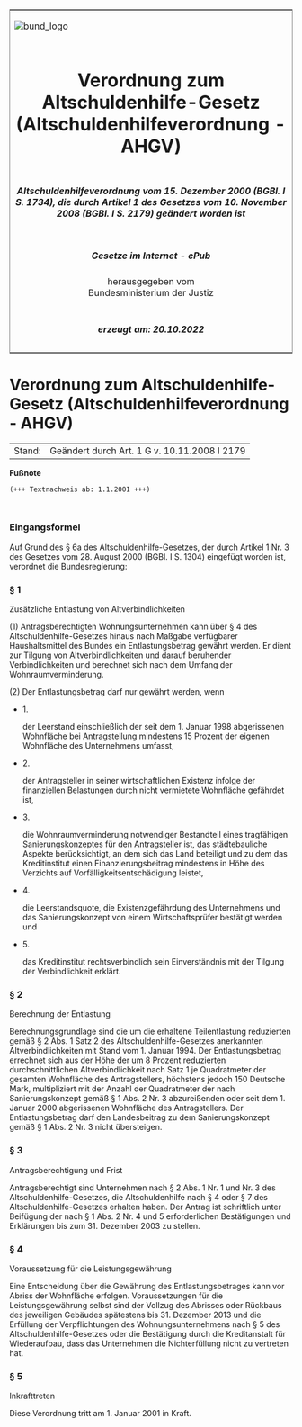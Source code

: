 <span id="DECKBLATT.html"></span>

<table border="0" frame="border" width="100%">

<tr valign="top">

<td align="left">

![bund\_logo](BfJ_2021_Web_de_de.gif)

</td>

<td align="right">

 

</td>

</tr>

<tr align="center" valign="middle">

<td colspan="2">

# Verordnung zum Altschuldenhilfe-Gesetz (Altschuldenhilfeverordnung - AHGV)

</td>

</tr>

<tr align="center" valign="middle">

<td colspan="2">

##### Altschuldenhilfeverordnung vom 15. Dezember 2000 (BGBl. I S. 1734), die durch Artikel 1 des Gesetzes vom 10. November 2008 (BGBl. I S. 2179) geändert worden ist

</td>

</tr>

<tr align="center" valign="middle">

<td colspan="2">

  
  

##### Gesetze im Internet - ePub  
  
herausgegeben vom  
Bundesministerium der Justiz

</td>

</tr>

<tr align="center" valign="bottom">

<td colspan="2">

  
  

##### erzeugt am: 20.10.2022

</td>

</tr>

</table>

<span id="BJNR173400000.html"></span>

# Verordnung zum Altschuldenhilfe-Gesetz (Altschuldenhilfeverordnung - AHGV)

<div>

<div class="jnhtml">

|        |                                              |
| ------ | -------------------------------------------- |
| Stand: | Geändert durch Art. 1 G v. 10.11.2008 I 2179 |

</div>

</div>

<div>

  
**Fußnote**

<div class="jnhtml">

<div>

<div class="jurAbsatz">

  

``` 
(+++ Textnachweis ab: 1.1.2001 +++)

 
```

</div>

</div>

</div>

</div>

<span id="BJNR173400000BJNE000100305.html"></span>

### Eingangsformel  

<div>

<div class="jnhtml">

<div>

<div class="jurAbsatz">

Auf Grund des § 6a des Altschuldenhilfe-Gesetzes, der durch Artikel 1
Nr. 3 des Gesetzes vom 28. August 2000 (BGBl. I S. 1304) eingefügt
worden ist, verordnet die Bundesregierung:

</div>

</div>

</div>

</div>

<span id="BJNR173400000BJNE000200305.html"></span>

### § 1  
Zusätzliche Entlastung von Altverbindlichkeiten

<div>

<div class="jnhtml">

<div>

<div class="jurAbsatz">

(1) Antragsberechtigten Wohnungsunternehmen kann über § 4 des
Altschuldenhilfe-Gesetzes hinaus nach Maßgabe verfügbarer
Haushaltsmittel des Bundes ein Entlastungsbetrag gewährt werden. Er
dient zur Tilgung von Altverbindlichkeiten und darauf beruhender
Verbindlichkeiten und berechnet sich nach dem Umfang der
Wohnraumverminderung.

</div>

<div class="jurAbsatz">

(2) Der Entlastungsbetrag darf nur gewährt werden, wenn

  - 1\.
    
    <div style="">
    
    der Leerstand einschließlich der seit dem 1. Januar 1998
    abgerissenen Wohnfläche bei Antragstellung mindestens 15 Prozent der
    eigenen Wohnfläche des Unternehmens umfasst,
    
    </div>

  - 2\.
    
    <div style="">
    
    der Antragsteller in seiner wirtschaftlichen Existenz infolge der
    finanziellen Belastungen durch nicht vermietete Wohnfläche gefährdet
    ist,
    
    </div>

  - 3\.
    
    <div style="">
    
    die Wohnraumverminderung notwendiger Bestandteil eines tragfähigen
    Sanierungskonzeptes für den Antragsteller ist, das städtebauliche
    Aspekte berücksichtigt, an dem sich das Land beteiligt und zu dem
    das Kreditinstitut einen Finanzierungsbeitrag mindestens in Höhe des
    Verzichts auf Vorfälligkeitsentschädigung leistet,
    
    </div>

  - 4\.
    
    <div style="">
    
    die Leerstandsquote, die Existenzgefährdung des Unternehmens und das
    Sanierungskonzept von einem Wirtschaftsprüfer bestätigt werden und
    
    </div>

  - 5\.
    
    <div style="">
    
    das Kreditinstitut rechtsverbindlich sein Einverständnis mit der
    Tilgung der Verbindlichkeit erklärt.
    
    </div>

</div>

</div>

</div>

</div>

<span id="BJNR173400000BJNE000301160.html"></span>

### § 2  
Berechnung der Entlastung

<div>

<div class="jnhtml">

<div>

<div class="jurAbsatz">

Berechnungsgrundlage sind die um die erhaltene Teilentlastung
reduzierten gemäß § 2 Abs. 1 Satz 2 des Altschuldenhilfe-Gesetzes
anerkannten Altverbindlichkeiten mit Stand vom 1. Januar 1994. Der
Entlastungsbetrag errechnet sich aus der Höhe der um 8 Prozent
reduzierten durchschnittlichen Altverbindlichkeit nach Satz 1 je
Quadratmeter der gesamten Wohnfläche des Antragstellers, höchstens
jedoch 150 Deutsche Mark, multipliziert mit der Anzahl der Quadratmeter
der nach Sanierungskonzept gemäß § 1 Abs. 2 Nr. 3 abzureißenden oder
seit dem 1. Januar 2000 abgerissenen Wohnfläche des Antragstellers. Der
Entlastungsbetrag darf den Landesbeitrag zu dem Sanierungskonzept gemäß
§ 1 Abs. 2 Nr. 3 nicht übersteigen.

</div>

</div>

</div>

</div>

<span id="BJNR173400000BJNE000400305.html"></span>

### § 3  
Antragsberechtigung und Frist

<div>

<div class="jnhtml">

<div>

<div class="jurAbsatz">

Antragsberechtigt sind Unternehmen nach § 2 Abs. 1 Nr. 1 und Nr. 3 des
Altschuldenhilfe-Gesetzes, die Altschuldenhilfe nach § 4 oder § 7 des
Altschuldenhilfe-Gesetzes erhalten haben. Der Antrag ist schriftlich
unter Beifügung der nach § 1 Abs. 2 Nr. 4 und 5 erforderlichen
Bestätigungen und Erklärungen bis zum 31. Dezember 2003 zu stellen.

</div>

</div>

</div>

</div>

<span id="BJNR173400000BJNE000501160.html"></span>

### § 4  
Voraussetzung für die Leistungsgewährung

<div>

<div class="jnhtml">

<div>

<div class="jurAbsatz">

Eine Entscheidung über die Gewährung des Entlastungsbetrages kann vor
Abriss der Wohnfläche erfolgen. Voraussetzungen für die
Leistungsgewährung selbst sind der Vollzug des Abrisses oder Rückbaus
des jeweiligen Gebäudes spätestens bis 31. Dezember 2013 und die
Erfüllung der Verpflichtungen des Wohnungsunternehmens nach § 5 des
Altschuldenhilfe-Gesetzes oder die Bestätigung durch die Kreditanstalt
für Wiederaufbau, dass das Unternehmen die Nichterfüllung nicht zu
vertreten hat.

</div>

</div>

</div>

</div>

<span id="BJNR173400000BJNE000600305.html"></span>

### § 5  
Inkrafttreten

<div>

<div class="jnhtml">

<div>

<div class="jurAbsatz">

Diese Verordnung tritt am 1. Januar 2001 in Kraft.

</div>

</div>

</div>

</div>
